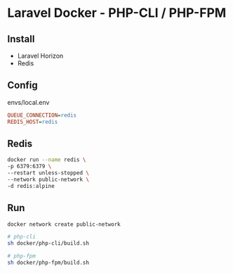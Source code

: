 # Laravel Docker - PHP-CLI / PHP-FPM

## Install

-   Laravel Horizon
-   Redis

## Config

envs/local.env

```ini
QUEUE_CONNECTION=redis
REDIS_HOST=redis
```

## Redis

```bash
docker run --name redis \
-p 6379:6379 \
--restart unless-stopped \
--network public-network \
-d redis:alpine
```

## Run

```bash
docker network create public-network

# php-cli
sh docker/php-cli/build.sh

# php-fpm
sh docker/php-fpm/build.sh
```
